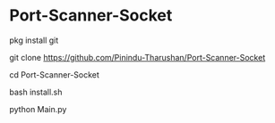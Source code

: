 # Port-Scanner-Socket

pkg install git

git clone https://github.com/Pinindu-Tharushan/Port-Scanner-Socket

cd Port-Scanner-Socket

bash install.sh

python Main.py
